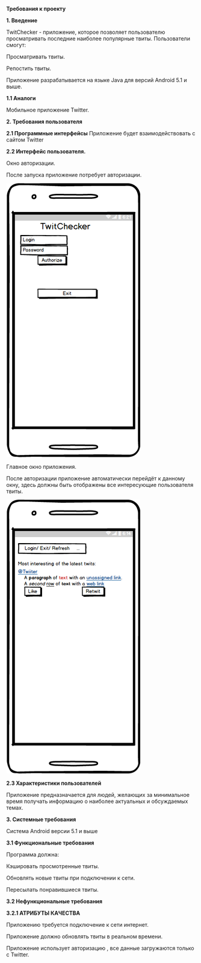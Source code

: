 **Требования к проекту**

**1. Введение**

TwitChecker - приложение, которое позволяет пользователю просматривать последние наиболее популярные твиты.
Пользователи смогут:

Просматривать твиты.

Репостить твиты.

Приложение разрабатывается на языке Java для версий Android 5.1 и   выше.

**1.1 Аналоги**

Мобильное приложение Twitter.

**2. Требования пользователя**

**2.1 Программные интерфейсы**
Приложение будет взаимодействовать с сайтом Twitter

**2.2 Интерфейс пользователя.**

Окно авторизации.

После запуска приложение потребует авторизации.

![](https://github.com/VladislavMarkovskiy630501/TwitChecker/blob/master/Mocups/New%20Mockup%202_2.png)

Главное окно приложения.

После авторизации приложение автоматически перейдёт к данному окну, здесь должны быть отображены все интересующие пользователя твиты.

![](https://github.com/VladislavMarkovskiy630501/TwitChecker/blob/master/Mocups/New%20Mockup%202.png)

**2.3 Характеристики пользователей**

Приложение предназначается для людей, желающих за минимальное время получать информацию о наиболее актуальных и обсуждаемых темах.

**3. Системные требования**

Система Android версии 5.1 и выше

**3.1 Функциональные требования**

Программа должна:

Кэшировать просмотренные твиты.

Обновлять новые твиты при подключении к сети.

Пересылать понравившиеся твиты.


**3.2 Нефункциональные требования**

**3.2.1 АТРИБУТЫ КАЧЕСТВА**

Приложению требуется подключение к сети интернет.

Приложение должно обновлять твиты в реальном времени.

Приложение использует авторизацию , все данные загружаются только с Twitter.
